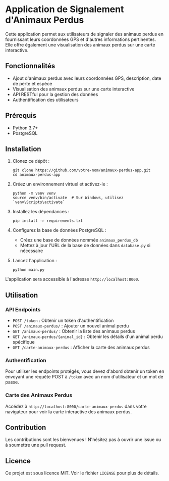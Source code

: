 # Application de Signalement d'Animaux Perdus

Cette application permet aux utilisateurs de signaler des animaux perdus en fournissant leurs coordonnées GPS et d'autres informations pertinentes. Elle offre également une visualisation des animaux perdus sur une carte interactive.

## Fonctionnalités

- Ajout d'animaux perdus avec leurs coordonnées GPS, description, date de perte et espèce
- Visualisation des animaux perdus sur une carte interactive
- API RESTful pour la gestion des données
- Authentification des utilisateurs

## Prérequis

- Python 3.7+
- PostgreSQL

## Installation

1. Clonez ce dépôt :
   ```
   git clone https://github.com/votre-nom/animaux-perdus-app.git
   cd animaux-perdus-app
   ```

2. Créez un environnement virtuel et activez-le :
   ```
   python -m venv venv
   source venv/bin/activate  # Sur Windows, utilisez `venv\Scripts\activate`
   ```

3. Installez les dépendances :
   ```
   pip install -r requirements.txt
   ```

4. Configurez la base de données PostgreSQL :
   - Créez une base de données nommée `animaux_perdus_db`
   - Mettez à jour l'URL de la base de données dans `database.py` si nécessaire

5. Lancez l'application :
   ```
   python main.py
   ```

L'application sera accessible à l'adresse `http://localhost:8000`.

## Utilisation

### API Endpoints

- `POST /token` : Obtenir un token d'authentification
- `POST /animaux-perdus/` : Ajouter un nouvel animal perdu
- `GET /animaux-perdus/` : Obtenir la liste des animaux perdus
- `GET /animaux-perdus/{animal_id}` : Obtenir les détails d'un animal perdu spécifique
- `GET /carte-animaux-perdus` : Afficher la carte des animaux perdus

### Authentification

Pour utiliser les endpoints protégés, vous devez d'abord obtenir un token en envoyant une requête POST à `/token` avec un nom d'utilisateur et un mot de passe.

### Carte des Animaux Perdus

Accédez à `http://localhost:8000/carte-animaux-perdus` dans votre navigateur pour voir la carte interactive des animaux perdus.

## Contribution

Les contributions sont les bienvenues ! N'hésitez pas à ouvrir une issue ou à soumettre une pull request.

## Licence

Ce projet est sous licence MIT. Voir le fichier `LICENSE` pour plus de détails.